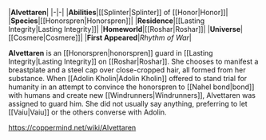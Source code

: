 |**Alvettaren**|
|-|-|
|**Abilities**|[[Splinter\|Splinter]] of [[Honor\|Honor]]|
|**Species**|[[Honorspren\|Honorspren]]|
|**Residence**|[[Lasting Integrity\|Lasting Integrity]]|
|**Homeworld**|[[Roshar\|Roshar]]|
|**Universe**|[[Cosmere\|Cosmere]]|
|**First Appeared**|*Rhythm of War*|

**Alvettaren** is an [[Honorspren\|honorspren]] guard in [[Lasting Integrity\|Lasting Integrity]] on [[Roshar\|Roshar]]. She chooses to manifest a breastplate and a steel cap over close-cropped hair, all formed from her substance.
When [[Adolin Kholin\|Adolin Kholin]] offered to stand trial for humanity in an attempt to convince the honorspren to [[Nahel bond\|bond]] with humans and create new [[Windrunners\|Windrunners]], Alvettaren was assigned to guard him. She did not usually say anything, preferring to let [[Vaiu\|Vaiu]] or the others converse with Adolin.



https://coppermind.net/wiki/Alvettaren